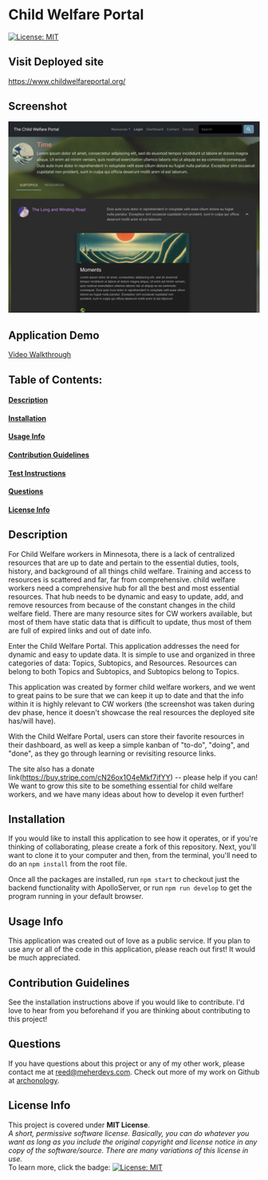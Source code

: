 # Child Welfare Portal

[![License: MIT](https://img.shields.io/badge/License-MIT-yellow.svg)](https://opensource.org/licenses/MIT)

## Visit Deployed site

https://www.childwelfareportal.org/

## Screenshot

![Sreenshot](./client/src/media/Screenshot%202023-01-24%20at%209.35.13%20PM.png)

## Application Demo

[Video Walkthrough](https://youtu.be/LM2uZr6vTMc)

## Table of Contents:

#### [Description](#description)

#### [Installation](#installation)

#### [Usage Info](#usage-info)

#### [Contribution Guidelines](#contribution-guidelines)

#### [Test Instructions](#test-instructions)

#### [Questions](#questions)

#### [License Info](#license-info)

## Description

For Child Welfare workers in Minnesota, there is a lack of centralized resources that are up to date and pertain to the essential duties, tools, history, and background of all things child welfare. Training and access to resources is scattered and far, far from comprehensive. child welfare workers need a comprehensive hub for all the best and most essential resources. That hub needs to be dynamic and easy to update, add, and remove resources from because of the constant changes in the child welfare field. There are many resource sites for CW workers available, but most of them have static data that is difficult to update, thus most of them are full of expired links and out of date info.

Enter the Child Welfare Portal. This application addresses the need for dynamic and easy to update data. It is simple to use and organized in three categories of data: Topics, Subtopics, and Resources. Resources can belong to both Topics and Subtopics, and Subtopics belong to Topics.

This application was created by former child welfare workers, and we went to great pains to be sure that we can keep it up to date and that the info within it is highly relevant to CW workers (the screenshot was taken during dev phase, hence it doesn't showcase the real resources the deployed site has/will have).

With the Child Welfare Portal, users can store their favorite resources in their dashboard, as well as keep a simple kanban of "to-do", "doing", and "done", as they go through learning or revisiting resource links.

The site also has a donate link(https://buy.stripe.com/cN26ox1O4eMkf7ifYY) -- please help if you can! We want to grow this site to be something essential for child welfare workers, and we have many ideas about how to develop it even further!

## Installation

If you would like to install this application to see how it operates, or if you're thinking of collaborating, please create a fork of this repository. Next, you'll want to clone it to your computer and then, from the terminal, you'll need to do an `npm install` from the root file.

Once all the packages are installed, run `npm start` to checkout just the backend functionality with ApolloServer, or run `npm run develop` to get the program running in your default browser.

## Usage Info

This application was created out of love as a public service. If you plan to use any or all of the code in this application, please reach out first! It would be much appreciated.

## Contribution Guidelines

See the installation instructions above if you would like to contribute. I'd love to hear from you beforehand if you are thinking about contributing to this project!

## Questions

If you have questions about this project or any of my other work, please contact me at reed@meherdevs.com. Check out more of my work on Github at [archonology](https://github.com/archonology).

## License Info

This project is covered under **MIT License**.
<br>
_A short, permissive software license. Basically, you can do whatever you want as long as you include the original copyright and license notice in any copy of the software/source. There are many variations of this license in use._
<br>
To learn more, click the badge: [![License: MIT](https://img.shields.io/badge/License-MIT-yellow.svg)](https://opensource.org/licenses/MIT)
